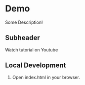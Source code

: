 # Demo 

Some Description!

## Subheader 

Watch tutorial on Youtube

## Local Development

1. Open index.html in your browser.